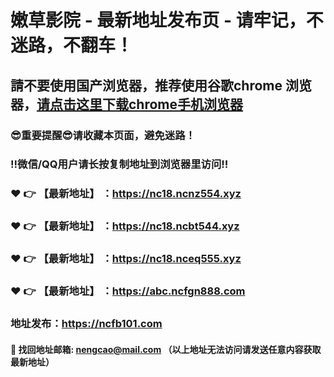 # 嫩草影院 - 最新地址发布页 - 请牢记，不迷路，不翻车！

## 請不要使用国产浏览器，推荐使用谷歌chrome 浏览器，<a href = "https://www.google.cn/chrome/">请点击这里下载chrome手机浏览器</a>

### :sunglasses:重要提醒:sunglasses:请收藏本页面，避免迷路！
### ‼️微信/QQ用户请长按复制地址到浏览器里访问‼️

### :heart: :point_right: 【最新地址】 ：https://nc18.ncnz554.xyz
### :heart: :point_right: 【最新地址】 ：https://nc18.ncbt544.xyz
### :heart: :point_right: 【最新地址】 ：https://nc18.nceq555.xyz
### :heart: :point_right: 【最新地址】 ：https://abc.ncfgn888.com

### 地址发布：https://ncfb101.com

#### :e-mail: __找回地址邮箱: nengcao@mail.com （以上地址无法访问请发送任意内容获取最新地址）__
